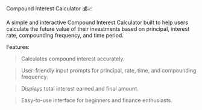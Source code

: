Compound Interest Calculator 💰📈

A simple and interactive Compound Interest Calculator built to help users calculate the future value of their investments based on principal, interest rate, compounding frequency, and time period.

Features:

> Calculates compound interest accurately.

> User-friendly input prompts for principal, rate, time, and compounding frequency.

> Displays total interest earned and final amount.

> Easy-to-use interface for beginners and finance enthusiasts.
